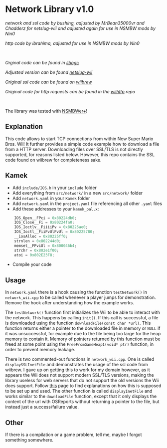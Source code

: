 # Network Library v1.0
*network and ssl code by bushing, adjusted by MrBean35000vr and Chadderz for netslug-wii and adjusted again for use in NSMBW mods by Nin0*

*http code by ibrahima, adjusted for use in NSMBW mods by Nin0*

<br>

*Orginal code can be found in [libogc](https://github.com/devkitPro/libogc/blob/master/libogc/network_wii.c)*

*Adjusted version can be found [netslug-wii](https://github.com/MrBean35000vr/netslug-wii/blob/master/modules/netslug_main/network_wii.c)*

*Original ssl code can be found on [wiibrew](https://wiibrew.org/wiki//dev/net/ssl/code)*

*Original code for http requests can be found in the [wiihttp](https://github.com/ibrahima/wiihttp/tree/master) repo*

<br>

The library was tested with [NSMBWer+](https://github.com/Developers-Collective/NSMBWerPlus)!

## Explanation
This code allows to start TCP connections from within New Super Mario Bros. Wii! It further provides a simple code example how to download a file from a HTTP server. Downloading files over SSL/TLS is not directly supported, for reasons listed below. However, this repo contains the SSL code found on wiibrew for completeness sake.

## Kamek
- Add `include/IOS.h` in your `include` folder
- Add everything from `src/network/` in a new `src/network/` folder
- Add `network.yaml` in your `Kamek` folder
- Add `network.yaml` in the `project.yaml` file referencing all other `.yaml` files
- Add these addresses to your `kamek_pal.x`:
```cpp
	IOS_Open__FPci = 0x80224db0;
	IOS_Close__Fi = 0x80224fa0;
	IOS_Ioctlv__FiiiiPv = 0x80225ae0;
	IOS_Ioctl__FiiPvUlPvUl = 0x80225780;
	__iosAlloc = 0x80225ff0;
	strnlen = 0x802244d0;
	memset__FPviUl = 0x800046b4;
	strchr = 0x802e1f00;
	atoi = 0x802E23F8;
```
- Compile your code

## Usage
In `network.yaml` there is a hook causing the function `testNetwork()` in `network_wii.cpp` to be called whenever a player jumps for demonstration. Remove the hook after understanding how the example works.

The `testNetwork()` function first initializes the Wii to be able to interact with the network. This happens by calling `ìnit()`. If this call is successful, a file is downloaded using the function `downloadFile(const char *url)`. This function returns either a pointer to the downloaded file in memory or `NULL` if it was unsuccessful, for example due to the file being too large for the heap memory to contain it. Memory of pointers returned by this function must be freed at some point using the `FreeFromGameHeap1(void* ptr)` function, in order to prevent memory leakage.

There is two commented-out functions in `network_wii.cpp`. One is called `displaySSLInetFile` and demonstrates the usage of the ssl code from wiibrew. I gave up on getting this to work for my domain however, as it appears the Wii does not support modern SSL/TLS versions, making the library useless for web servers that do not support the old versions the Wii does support. Follow [this](https://wiibrew.org/wiki//dev/net/ssl) page to find explanations on how this is supposed to be set up and used. The other function is called `displayInetFile` and works similar to the `downloadFile` function, except that it only displays the content of the url with OSReports without returning a pointer to the file, but instead just a success/failure value.

## Other
If there is a compilation or a game problem, tell me, maybe I forgot something somewhere.
